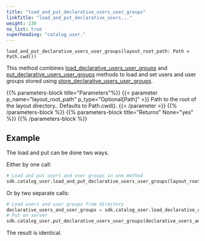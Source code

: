 ```yaml
---
title: "load_and_put_declarative_users_user_groups"
linkTitle: "load_and_put_declarative_users..."
weight: 230
no_list: true
superheading: "catalog_user."
---
```




``load_and_put_declarative_users_user_groups(layout_root_path: Path = Path.cwd())``

This method combines [load_declarative_users_user_groups](../load_declarative_users_user_groups) and [put_declarative_users_user_groups](../put_declarative_users_user_groups) methods to load and
set users and user groups stored using [store_declarative_users_user_groups](../store_declarative_users_user_groups).

{{% parameters-block  title="Parameters"%}}
{{< parameter p_name="layout_root_path" p_type="Optional[Path]" >}}
Path to the root of the layout directory.. Defaults to Path.cwd().
{{< /parameter >}}
{{% /parameters-block %}}
{{% parameters-block title="Returns" None="yes" %}}
{{% /parameters-block %}}

## Example

The load and put can be done two ways.

Either by one call:

```python
# Load and put users and user groups in one method
sdk.catalog_user.load_and_put_declarative_users_user_groups(layout_root_path: Path = Path.cwd())
```
Or by two separate calls:

```python
# Load users and user groups from directory
declarative_users_and_user_groups = sdk.catalog_user.load_declarative_users_user_groups(layout_root_path: Path = Path.cwd())
# Put on server
sdk.catalog_user.put_declarative_users_user_groups(declarative_users_and_user_groups)
```

The result is identical.
